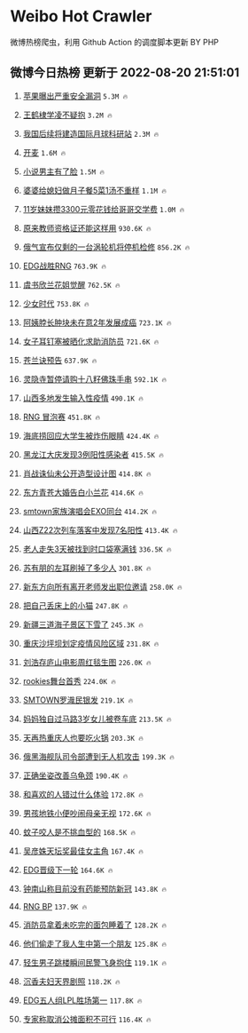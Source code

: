 # Weibo Hot Crawler 



微博热榜爬虫，利用 Github Action 的调度脚本更新 BY PHP 


## 微博今日热榜 更新于 2022-08-20 21:51:01 
1. [苹果曝出严重安全漏洞](https://s.weibo.com/weibo?q=%23%E8%8B%B9%E6%9E%9C%E6%9B%9D%E5%87%BA%E4%B8%A5%E9%87%8D%E5%AE%89%E5%85%A8%E6%BC%8F%E6%B4%9E%23&Refer=top) `5.3M 🔥` 

1. [王鹤棣学凌不疑抱](https://s.weibo.com/weibo?q=%23%E7%8E%8B%E9%B9%A4%E6%A3%A3%E5%AD%A6%E5%87%8C%E4%B8%8D%E7%96%91%E6%8A%B1%23&Refer=top) `3.2M 🔥` 

1. [我国后续将建造国际月球科研站](https://s.weibo.com/weibo?q=%23%E6%88%91%E5%9B%BD%E5%90%8E%E7%BB%AD%E5%B0%86%E5%BB%BA%E9%80%A0%E5%9B%BD%E9%99%85%E6%9C%88%E7%90%83%E7%A7%91%E7%A0%94%E7%AB%99%23&Refer=top) `2.3M 🔥` 

1. [开麦](https://s.weibo.com/weibo?q=%E5%BC%80%E9%BA%A6&Refer=top) `1.6M 🔥` 

1. [小说男主有了脸](https://s.weibo.com/weibo?q=%23%E5%B0%8F%E8%AF%B4%E7%94%B7%E4%B8%BB%E6%9C%89%E4%BA%86%E8%84%B8%23&Refer=top) `1.5M 🔥` 

1. [婆婆给媳妇做月子餐5菜1汤不重样](https://s.weibo.com/weibo?q=%23%E5%A9%86%E5%A9%86%E7%BB%99%E5%AA%B3%E5%A6%87%E5%81%9A%E6%9C%88%E5%AD%90%E9%A4%905%E8%8F%9C1%E6%B1%A4%E4%B8%8D%E9%87%8D%E6%A0%B7%23&Refer=top) `1.1M 🔥` 

1. [11岁妹妹攒3300元零花钱给哥哥交学费](https://s.weibo.com/weibo?q=%2311%E5%B2%81%E5%A6%B9%E5%A6%B9%E6%94%923300%E5%85%83%E9%9B%B6%E8%8A%B1%E9%92%B1%E7%BB%99%E5%93%A5%E5%93%A5%E4%BA%A4%E5%AD%A6%E8%B4%B9%23&Refer=top) `1.0M 🔥` 

1. [原来教师资格证还能这样用](https://s.weibo.com/weibo?q=%23%E5%8E%9F%E6%9D%A5%E6%95%99%E5%B8%88%E8%B5%84%E6%A0%BC%E8%AF%81%E8%BF%98%E8%83%BD%E8%BF%99%E6%A0%B7%E7%94%A8%23&Refer=top) `930.6K 🔥` 

1. [俄气宣布仅剩的一台涡轮机将停机检修](https://s.weibo.com/weibo?q=%23%E4%BF%84%E6%B0%94%E5%AE%A3%E5%B8%83%E4%BB%85%E5%89%A9%E7%9A%84%E4%B8%80%E5%8F%B0%E6%B6%A1%E8%BD%AE%E6%9C%BA%E5%B0%86%E5%81%9C%E6%9C%BA%E6%A3%80%E4%BF%AE%23&Refer=top) `856.2K 🔥` 

1. [EDG战胜RNG](https://s.weibo.com/weibo?q=%23EDG%E6%88%98%E8%83%9CRNG%23&Refer=top) `763.9K 🔥` 

1. [虞书欣兰花姐觉醒](https://s.weibo.com/weibo?q=%23%E8%99%9E%E4%B9%A6%E6%AC%A3%E5%85%B0%E8%8A%B1%E5%A7%90%E8%A7%89%E9%86%92%23&Refer=top) `762.5K 🔥` 

1. [少女时代](https://s.weibo.com/weibo?q=%23%E5%B0%91%E5%A5%B3%E6%97%B6%E4%BB%A3%23&Refer=top) `753.8K 🔥` 

1. [阿姨脖长肿块未在意2年发展成癌](https://s.weibo.com/weibo?q=%23%E9%98%BF%E5%A7%A8%E8%84%96%E9%95%BF%E8%82%BF%E5%9D%97%E6%9C%AA%E5%9C%A8%E6%84%8F2%E5%B9%B4%E5%8F%91%E5%B1%95%E6%88%90%E7%99%8C%23&Refer=top) `723.1K 🔥` 

1. [女子耳钉塞被晒化求助消防员](https://s.weibo.com/weibo?q=%23%E5%A5%B3%E5%AD%90%E8%80%B3%E9%92%89%E5%A1%9E%E8%A2%AB%E6%99%92%E5%8C%96%E6%B1%82%E5%8A%A9%E6%B6%88%E9%98%B2%E5%91%98%23&Refer=top) `721.6K 🔥` 

1. [苍兰诀预告](https://s.weibo.com/weibo?q=%23%E8%8B%8D%E5%85%B0%E8%AF%80%E9%A2%84%E5%91%8A%23&Refer=top) `637.9K 🔥` 

1. [灵隐寺暂停请购十八籽佛珠手串](https://s.weibo.com/weibo?q=%23%E7%81%B5%E9%9A%90%E5%AF%BA%E6%9A%82%E5%81%9C%E8%AF%B7%E8%B4%AD%E5%8D%81%E5%85%AB%E7%B1%BD%E4%BD%9B%E7%8F%A0%E6%89%8B%E4%B8%B2%23&Refer=top) `592.1K 🔥` 

1. [山西多地发生输入性疫情](https://s.weibo.com/weibo?q=%23%E5%B1%B1%E8%A5%BF%E5%A4%9A%E5%9C%B0%E5%8F%91%E7%94%9F%E8%BE%93%E5%85%A5%E6%80%A7%E7%96%AB%E6%83%85%23&Refer=top) `490.1K 🔥` 

1. [RNG 冒泡赛](https://s.weibo.com/weibo?q=RNG%20%E5%86%92%E6%B3%A1%E8%B5%9B&Refer=top) `451.8K 🔥` 

1. [海底捞回应大学生被炸伤眼睛](https://s.weibo.com/weibo?q=%23%E6%B5%B7%E5%BA%95%E6%8D%9E%E5%9B%9E%E5%BA%94%E5%A4%A7%E5%AD%A6%E7%94%9F%E8%A2%AB%E7%82%B8%E4%BC%A4%E7%9C%BC%E7%9D%9B%23&Refer=top) `424.4K 🔥` 

1. [黑龙江大庆发现3例阳性感染者](https://s.weibo.com/weibo?q=%23%E9%BB%91%E9%BE%99%E6%B1%9F%E5%A4%A7%E5%BA%86%E5%8F%91%E7%8E%B03%E4%BE%8B%E9%98%B3%E6%80%A7%E6%84%9F%E6%9F%93%E8%80%85%23&Refer=top) `415.5K 🔥` 

1. [肖战诛仙未公开造型设计图](https://s.weibo.com/weibo?q=%23%E8%82%96%E6%88%98%E8%AF%9B%E4%BB%99%E6%9C%AA%E5%85%AC%E5%BC%80%E9%80%A0%E5%9E%8B%E8%AE%BE%E8%AE%A1%E5%9B%BE%23&Refer=top) `414.8K 🔥` 

1. [东方青苍大婚告白小兰花](https://s.weibo.com/weibo?q=%23%E4%B8%9C%E6%96%B9%E9%9D%92%E8%8B%8D%E5%A4%A7%E5%A9%9A%E5%91%8A%E7%99%BD%E5%B0%8F%E5%85%B0%E8%8A%B1%23&Refer=top) `414.6K 🔥` 

1. [smtown家族演唱会EXO同台](https://s.weibo.com/weibo?q=%23smtown%E5%AE%B6%E6%97%8F%E6%BC%94%E5%94%B1%E4%BC%9AEXO%E5%90%8C%E5%8F%B0%23&Refer=top) `414.2K 🔥` 

1. [山西Z22次列车落客中发现7名阳性](https://s.weibo.com/weibo?q=%23%E5%B1%B1%E8%A5%BFZ22%E6%AC%A1%E5%88%97%E8%BD%A6%E8%90%BD%E5%AE%A2%E4%B8%AD%E5%8F%91%E7%8E%B07%E5%90%8D%E9%98%B3%E6%80%A7%23&Refer=top) `413.4K 🔥` 

1. [老人走失3天被找到时口袋塞满钱](https://s.weibo.com/weibo?q=%23%E8%80%81%E4%BA%BA%E8%B5%B0%E5%A4%B13%E5%A4%A9%E8%A2%AB%E6%89%BE%E5%88%B0%E6%97%B6%E5%8F%A3%E8%A2%8B%E5%A1%9E%E6%BB%A1%E9%92%B1%23&Refer=top) `336.5K 🔥` 

1. [苏有朋的左耳刷掉了多少人](https://s.weibo.com/weibo?q=%23%E8%8B%8F%E6%9C%89%E6%9C%8B%E7%9A%84%E5%B7%A6%E8%80%B3%E5%88%B7%E6%8E%89%E4%BA%86%E5%A4%9A%E5%B0%91%E4%BA%BA%23&Refer=top) `301.8K 🔥` 

1. [新东方向所有离开老师发出职位邀请](https://s.weibo.com/weibo?q=%23%E6%96%B0%E4%B8%9C%E6%96%B9%E5%90%91%E6%89%80%E6%9C%89%E7%A6%BB%E5%BC%80%E8%80%81%E5%B8%88%E5%8F%91%E5%87%BA%E8%81%8C%E4%BD%8D%E9%82%80%E8%AF%B7%23&Refer=top) `258.0K 🔥` 

1. [把自己丢床上的小猫](https://s.weibo.com/weibo?q=%23%E6%8A%8A%E8%87%AA%E5%B7%B1%E4%B8%A2%E5%BA%8A%E4%B8%8A%E7%9A%84%E5%B0%8F%E7%8C%AB%23&Refer=top) `247.8K 🔥` 

1. [新疆三道海子景区下雪了](https://s.weibo.com/weibo?q=%23%E6%96%B0%E7%96%86%E4%B8%89%E9%81%93%E6%B5%B7%E5%AD%90%E6%99%AF%E5%8C%BA%E4%B8%8B%E9%9B%AA%E4%BA%86%23&Refer=top) `245.3K 🔥` 

1. [重庆沙坪坝划定疫情风险区域](https://s.weibo.com/weibo?q=%23%E9%87%8D%E5%BA%86%E6%B2%99%E5%9D%AA%E5%9D%9D%E5%88%92%E5%AE%9A%E7%96%AB%E6%83%85%E9%A3%8E%E9%99%A9%E5%8C%BA%E5%9F%9F%23&Refer=top) `231.8K 🔥` 

1. [刘浩存庐山电影周红毯生图](https://s.weibo.com/weibo?q=%23%E5%88%98%E6%B5%A9%E5%AD%98%E5%BA%90%E5%B1%B1%E7%94%B5%E5%BD%B1%E5%91%A8%E7%BA%A2%E6%AF%AF%E7%94%9F%E5%9B%BE%23&Refer=top) `226.0K 🔥` 

1. [rookies舞台首秀](https://s.weibo.com/weibo?q=%23rookies%E8%88%9E%E5%8F%B0%E9%A6%96%E7%A7%80%23&Refer=top) `224.0K 🔥` 

1. [SMTOWN罗渽民银发](https://s.weibo.com/weibo?q=%23SMTOWN%E7%BD%97%E6%B8%BD%E6%B0%91%E9%93%B6%E5%8F%91%23&Refer=top) `219.1K 🔥` 

1. [妈妈独自过马路3岁女儿被卷车底](https://s.weibo.com/weibo?q=%23%E5%A6%88%E5%A6%88%E7%8B%AC%E8%87%AA%E8%BF%87%E9%A9%AC%E8%B7%AF3%E5%B2%81%E5%A5%B3%E5%84%BF%E8%A2%AB%E5%8D%B7%E8%BD%A6%E5%BA%95%23&Refer=top) `213.5K 🔥` 

1. [天再热重庆人也要吃火锅](https://s.weibo.com/weibo?q=%23%E5%A4%A9%E5%86%8D%E7%83%AD%E9%87%8D%E5%BA%86%E4%BA%BA%E4%B9%9F%E8%A6%81%E5%90%83%E7%81%AB%E9%94%85%23&Refer=top) `203.3K 🔥` 

1. [俄黑海舰队司令部遭到无人机攻击](https://s.weibo.com/weibo?q=%23%E4%BF%84%E9%BB%91%E6%B5%B7%E8%88%B0%E9%98%9F%E5%8F%B8%E4%BB%A4%E9%83%A8%E9%81%AD%E5%88%B0%E6%97%A0%E4%BA%BA%E6%9C%BA%E6%94%BB%E5%87%BB%23&Refer=top) `199.3K 🔥` 

1. [正确坐姿改善乌龟颈](https://s.weibo.com/weibo?q=%23%E6%AD%A3%E7%A1%AE%E5%9D%90%E5%A7%BF%E6%94%B9%E5%96%84%E4%B9%8C%E9%BE%9F%E9%A2%88%23&Refer=top) `190.4K 🔥` 

1. [和喜欢的人错过什么体验](https://s.weibo.com/weibo?q=%23%E5%92%8C%E5%96%9C%E6%AC%A2%E7%9A%84%E4%BA%BA%E9%94%99%E8%BF%87%E4%BB%80%E4%B9%88%E4%BD%93%E9%AA%8C%23&Refer=top) `172.8K 🔥` 

1. [男孩地铁小便吵闹母亲无视](https://s.weibo.com/weibo?q=%23%E7%94%B7%E5%AD%A9%E5%9C%B0%E9%93%81%E5%B0%8F%E4%BE%BF%E5%90%B5%E9%97%B9%E6%AF%8D%E4%BA%B2%E6%97%A0%E8%A7%86%23&Refer=top) `172.6K 🔥` 

1. [蚊子咬人是不挑血型的](https://s.weibo.com/weibo?q=%23%E8%9A%8A%E5%AD%90%E5%92%AC%E4%BA%BA%E6%98%AF%E4%B8%8D%E6%8C%91%E8%A1%80%E5%9E%8B%E7%9A%84%23&Refer=top) `168.5K 🔥` 

1. [吴彦姝天坛奖最佳女主角](https://s.weibo.com/weibo?q=%23%E5%90%B4%E5%BD%A6%E5%A7%9D%E5%A4%A9%E5%9D%9B%E5%A5%96%E6%9C%80%E4%BD%B3%E5%A5%B3%E4%B8%BB%E8%A7%92%23&Refer=top) `167.4K 🔥` 

1. [EDG晋级下一轮](https://s.weibo.com/weibo?q=%23EDG%E6%99%8B%E7%BA%A7%E4%B8%8B%E4%B8%80%E8%BD%AE%23&Refer=top) `164.6K 🔥` 

1. [钟南山称目前没有药能预防新冠](https://s.weibo.com/weibo?q=%23%E9%92%9F%E5%8D%97%E5%B1%B1%E7%A7%B0%E7%9B%AE%E5%89%8D%E6%B2%A1%E6%9C%89%E8%8D%AF%E8%83%BD%E9%A2%84%E9%98%B2%E6%96%B0%E5%86%A0%23&Refer=top) `143.8K 🔥` 

1. [RNG BP](https://s.weibo.com/weibo?q=RNG%20BP&Refer=top) `137.9K 🔥` 

1. [消防员拿着未吃完的面包睡着了](https://s.weibo.com/weibo?q=%23%E6%B6%88%E9%98%B2%E5%91%98%E6%8B%BF%E7%9D%80%E6%9C%AA%E5%90%83%E5%AE%8C%E7%9A%84%E9%9D%A2%E5%8C%85%E7%9D%A1%E7%9D%80%E4%BA%86%23&Refer=top) `128.2K 🔥` 

1. [他们偷走了我人生中第一个朋友](https://s.weibo.com/weibo?q=%23%E4%BB%96%E4%BB%AC%E5%81%B7%E8%B5%B0%E4%BA%86%E6%88%91%E4%BA%BA%E7%94%9F%E4%B8%AD%E7%AC%AC%E4%B8%80%E4%B8%AA%E6%9C%8B%E5%8F%8B%23&Refer=top) `125.8K 🔥` 

1. [轻生男子跳楼瞬间民警飞身抱住](https://s.weibo.com/weibo?q=%23%E8%BD%BB%E7%94%9F%E7%94%B7%E5%AD%90%E8%B7%B3%E6%A5%BC%E7%9E%AC%E9%97%B4%E6%B0%91%E8%AD%A6%E9%A3%9E%E8%BA%AB%E6%8A%B1%E4%BD%8F%23&Refer=top) `119.1K 🔥` 

1. [沉香夫妇天界剧照](https://s.weibo.com/weibo?q=%23%E6%B2%89%E9%A6%99%E5%A4%AB%E5%A6%87%E5%A4%A9%E7%95%8C%E5%89%A7%E7%85%A7%23&Refer=top) `118.2K 🔥` 

1. [EDG五人组LPL胜场第一](https://s.weibo.com/weibo?q=%23EDG%E4%BA%94%E4%BA%BA%E7%BB%84LPL%E8%83%9C%E5%9C%BA%E7%AC%AC%E4%B8%80%23&Refer=top) `117.8K 🔥` 

1. [专家称取消公摊面积不可行](https://s.weibo.com/weibo?q=%23%E4%B8%93%E5%AE%B6%E7%A7%B0%E5%8F%96%E6%B6%88%E5%85%AC%E6%91%8A%E9%9D%A2%E7%A7%AF%E4%B8%8D%E5%8F%AF%E8%A1%8C%23&Refer=top) `116.4K 🔥` 

